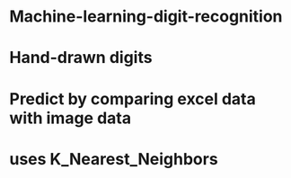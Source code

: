 # Machine-learning-digit-recognition
# Hand-drawn digits
# Predict by comparing excel data with image data
# uses K_Nearest_Neighbors
